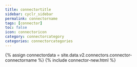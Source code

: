 ```yaml
---
title: connectortitle
sidebar: cyclr_sidebar
permalink: connectorname
tags: [connector]
toc: false
icon: connectoricon
category: connectorcategory
categories: connectorcategories
---
```

{% assign connectordata = site.data.v2.connectors.connector-connectorname %}
{% include connector-new.html %}	